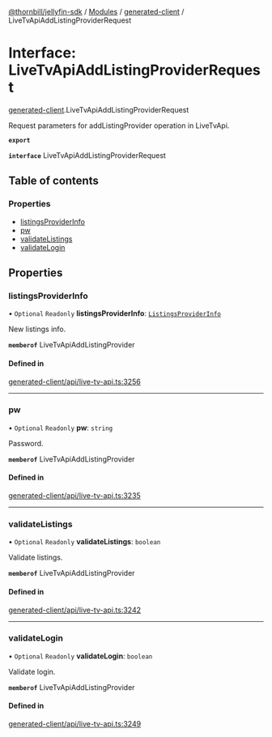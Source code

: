 [@thornbill/jellyfin-sdk](../README.md) / [Modules](../modules.md) / [generated-client](../modules/generated_client.md) / LiveTvApiAddListingProviderRequest

# Interface: LiveTvApiAddListingProviderRequest

[generated-client](../modules/generated_client.md).LiveTvApiAddListingProviderRequest

Request parameters for addListingProvider operation in LiveTvApi.

**`export`**

**`interface`** LiveTvApiAddListingProviderRequest

## Table of contents

### Properties

- [listingsProviderInfo](generated_client.LiveTvApiAddListingProviderRequest.md#listingsproviderinfo)
- [pw](generated_client.LiveTvApiAddListingProviderRequest.md#pw)
- [validateListings](generated_client.LiveTvApiAddListingProviderRequest.md#validatelistings)
- [validateLogin](generated_client.LiveTvApiAddListingProviderRequest.md#validatelogin)

## Properties

### listingsProviderInfo

• `Optional` `Readonly` **listingsProviderInfo**: [`ListingsProviderInfo`](generated_client.ListingsProviderInfo.md)

New listings info.

**`memberof`** LiveTvApiAddListingProvider

#### Defined in

[generated-client/api/live-tv-api.ts:3256](https://github.com/thornbill/jellyfin-sdk-typescript/blob/3ae780a/src/generated-client/api/live-tv-api.ts#L3256)

___

### pw

• `Optional` `Readonly` **pw**: `string`

Password.

**`memberof`** LiveTvApiAddListingProvider

#### Defined in

[generated-client/api/live-tv-api.ts:3235](https://github.com/thornbill/jellyfin-sdk-typescript/blob/3ae780a/src/generated-client/api/live-tv-api.ts#L3235)

___

### validateListings

• `Optional` `Readonly` **validateListings**: `boolean`

Validate listings.

**`memberof`** LiveTvApiAddListingProvider

#### Defined in

[generated-client/api/live-tv-api.ts:3242](https://github.com/thornbill/jellyfin-sdk-typescript/blob/3ae780a/src/generated-client/api/live-tv-api.ts#L3242)

___

### validateLogin

• `Optional` `Readonly` **validateLogin**: `boolean`

Validate login.

**`memberof`** LiveTvApiAddListingProvider

#### Defined in

[generated-client/api/live-tv-api.ts:3249](https://github.com/thornbill/jellyfin-sdk-typescript/blob/3ae780a/src/generated-client/api/live-tv-api.ts#L3249)
